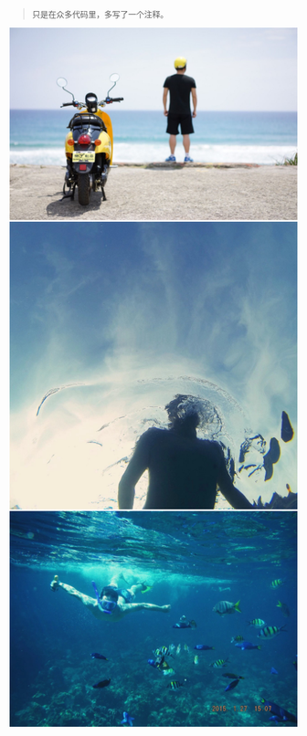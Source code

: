 > 只是在众多代码里，多写了一个注释。

<div>
    <img src='/img/2014-04-09.jpeg'>
</div>
<div>
    <img src='/img/2015-01-28.jpeg'>
</div>
<div>
    <img src='/img/2015-01-27.jpeg'>
</div>
